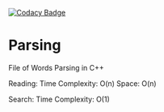 [![Codacy Badge](https://app.codacy.com/project/badge/Grade/1a6fd137c941408ab01a91bb0e837ece)](https://www.codacy.com/gh/freshskates/Parsing/dashboard?utm_source=github.com&amp;utm_medium=referral&amp;utm_content=freshskates/Parsing&amp;utm_campaign=Badge_Grade)
# Parsing 
File of Words Parsing in C++

Reading:
Time Complexity: O(n)
Space: O(n)

Search:
Time Complexity: O(1)

